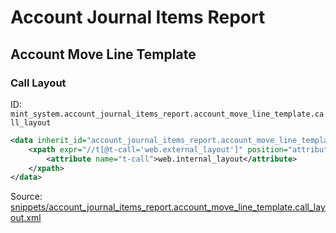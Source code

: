 # Account Journal Items Report

## Account Move Line Template

### Call Layout

ID: `mint_system.account_journal_items_report.account_move_line_template.call_layout`

```xml
<data inherit_id="account_journal_items_report.account_move_line_template" priority="50">
    <xpath expr="//t[@t-call='web.external_layout']" position="attributes">
        <attribute name="t-call">web.internal_layout</attribute>
    </xpath>
</data>

```
Source: [snippets/account_journal_items_report.account_move_line_template.call_layout.xml](https://github.com/Mint-System/Odoo-Build/tree/main/snippets/account_journal_items_report.account_move_line_template.call_layout.xml)

